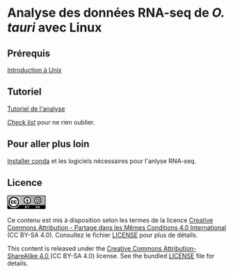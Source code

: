 # Analyse des données RNA-seq de *O. tauri* avec Linux

## Prérequis 

[Introduction à Unix](https://omics-school.github.io/unix/)


## Tutoriel

[Tutoriel de l'analyse](analyse_RNA-seq_O_tauri.md)

[*Check list*](analyse_RNA-seq_O_tauri_check-list.md) pour ne rien oublier.


## Pour aller plus loin

[Installer conda](installation_conda_logiciels_RNA-seq.md) et les logiciels nécessaires pour l'anlyse RNA-seq.


## Licence

![](img/CC-BY-SA.png)

Ce contenu est mis à disposition selon les termes de la licence [Creative Commons Attribution - Partage dans les Mêmes Conditions 4.0 International](https://creativecommons.org/licenses/by-sa/4.0/deed.fr) (CC BY-SA 4.0). Consultez le fichier [LICENSE](LICENSE) pour plus de détails.

This content is released under the [Creative Commons Attribution-ShareAlike 4.0 ](https://creativecommons.org/licenses/by-sa/4.0/deed.en) (CC BY-SA 4.0) license. See the bundled [LICENSE](LICENSE) file for details.

